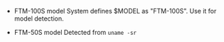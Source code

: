 
- FTM-100S model
System defines $MODEL as "FTM-100S".  Use it for model detection.

- FTM-50S model
Detected from ```uname -sr```
